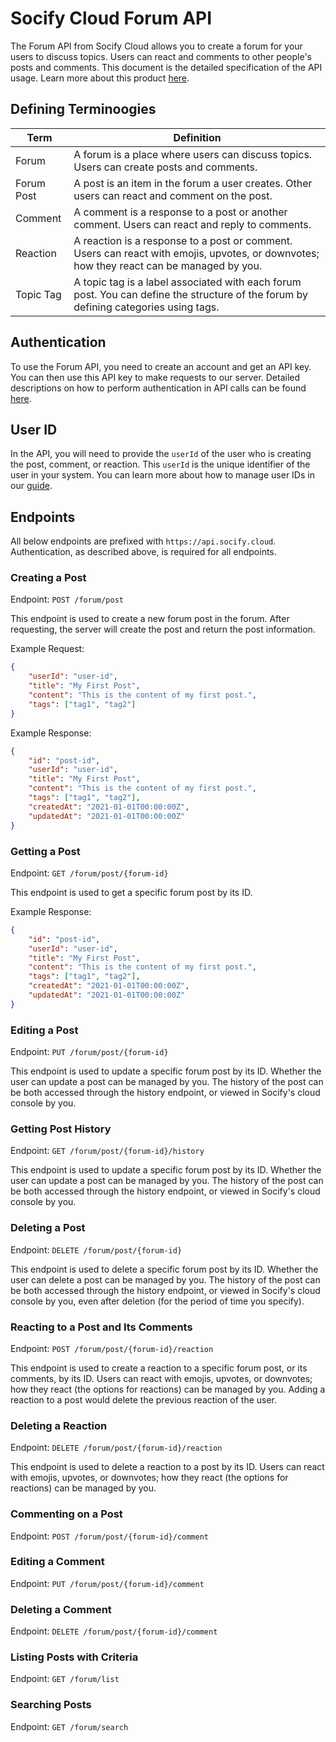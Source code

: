 # Socify Cloud Forum API

The Forum API from Socify Cloud allows you to create a forum for your users to discuss topics. Users can react and comments to other people's posts and comments. This document is the detailed specification of the API usage. Learn more about this product [here](https://socify.cloud/products/forum).

## Defining Terminoogies

| Term | Definition |
| ---- | ---------- |
| Forum | A forum is a place where users can discuss topics. Users can create posts and comments. |
| Forum Post | A post is an item in the forum a user creates. Other users can react and comment on the post. |
| Comment | A comment is a response to a post or another comment. Users can react and reply to comments. |
| Reaction | A reaction is a response to a post or comment. Users can react with emojis, upvotes, or downvotes; how they react can be managed by you. |
| Topic Tag | A topic tag is a label associated with each forum post. You can define the structure of the forum by defining categories using tags. |

## Authentication

To use the Forum API, you need to create an account and get an API key. You can then use this API key to make requests to our server. Detailed descriptions on how to perform authentication in API calls can be found [here](../spec/authentication.md).

## User ID

In the API, you will need to provide the `userId` of the user who is creating the post, comment, or reaction. This `userId` is the unique identifier of the user in your system. You can learn more about how to manage user IDs in our [guide](../spec/user-id.md).

## Endpoints

All below endpoints are prefixed with `https://api.socify.cloud`. Authentication, as described above, is required for all endpoints.

### Creating a Post 

Endpoint: `POST /forum/post`

This endpoint is used to create a new forum post in the forum. After requesting, the server will create the post and return the post information.

Example Request:

```json
{
    "userId": "user-id",
    "title": "My First Post",
    "content": "This is the content of my first post.",
    "tags": ["tag1", "tag2"]
}
```

Example Response:

```json
{
    "id": "post-id",
    "userId": "user-id",
    "title": "My First Post",
    "content": "This is the content of my first post.",
    "tags": ["tag1", "tag2"],
    "createdAt": "2021-01-01T00:00:00Z",
    "updatedAt": "2021-01-01T00:00:00Z"
}
```

### Getting a Post

Endpoint: `GET /forum/post/{forum-id}`

This endpoint is used to get a specific forum post by its ID.

Example Response:

```json
{
    "id": "post-id",
    "userId": "user-id",
    "title": "My First Post",
    "content": "This is the content of my first post.",
    "tags": ["tag1", "tag2"],
    "createdAt": "2021-01-01T00:00:00Z",
    "updatedAt": "2021-01-01T00:00:00Z"
}
```

### Editing a Post

Endpoint: `PUT /forum/post/{forum-id}`

This endpoint is used to update a specific forum post by its ID. Whether the user can update a post can be managed by you. The history of the post can be both accessed through the history endpoint, or viewed in Socify's cloud console by you. 

### Getting Post History

Endpoint: `GET /forum/post/{forum-id}/history`

This endpoint is used to update a specific forum post by its ID. Whether the user can update a post can be managed by you. The history of the post can be both accessed through the history endpoint, or viewed in Socify's cloud console by you. 

### Deleting a Post

Endpoint: `DELETE /forum/post/{forum-id}`

This endpoint is used to delete a specific forum post by its ID. Whether the user can delete a post can be managed by you. The history of the post can be both accessed through the history endpoint, or viewed in Socify's cloud console by you, even after deletion (for the period of time you specify).

### Reacting to a Post and Its Comments

Endpoint: `POST /forum/post/{forum-id}/reaction`

This endpoint is used to create a reaction to a specific forum post, or its comments, by its ID. Users can react with emojis, upvotes, or downvotes; how they react (the options for reactions) can be managed by you. Adding a reaction to a post would delete the previous reaction of the user.

### Deleting a Reaction

Endpoint: `DELETE /forum/post/{forum-id}/reaction`

This endpoint is used to delete a reaction to a post by its ID. Users can react with emojis, upvotes, or downvotes; how they react (the options for reactions) can be managed by you.

### Commenting on a Post

Endpoint: `POST /forum/post/{forum-id}/comment`


### Editing a Comment

Endpoint: `PUT /forum/post/{forum-id}/comment`


### Deleting a Comment

Endpoint: `DELETE /forum/post/{forum-id}/comment`


### Listing Posts with Criteria

Endpoint: `GET /forum/list`


### Searching Posts

Endpoint: `GET /forum/search`


